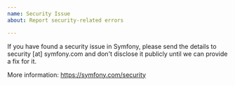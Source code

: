 ```yaml
---
name: Security Issue
about: Report security-related errors

---
```


<!--
    The Symfony Code of Conduct applies to all the activity on this repository.
    See https://symfony.com/doc/current/contributing/code_of_conduct/index.html
-->

If you have found a security issue in Symfony, please send the details to
security [at] symfony.com and don't disclose it publicly until we can provide a
fix for it.

More information: https://symfony.com/security
